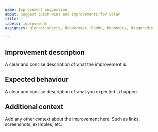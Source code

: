 ```yaml
---
name: Improvement suggestion
about: Suggest quick wins and improvements for Solar
title: ''
labels: improvement
assignees: glenngijsberts, RobVermeer, Roohn, bobbonius, diogoredin

---
```


## Improvement description
A clear and concise description of what the improvement is.

## Expected behaviour
A clear and concise description of what you expected to happen.

## Additional context
Add any other context about the improvement here. Such as links, screenshots, examples, etc.
